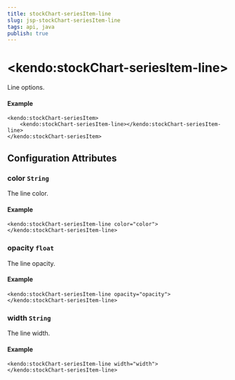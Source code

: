 ```yaml
---
title: stockChart-seriesItem-line
slug: jsp-stockChart-seriesItem-line
tags: api, java
publish: true
---
```


# \<kendo:stockChart-seriesItem-line\>

Line options.

#### Example
    <kendo:stockChart-seriesItem>
        <kendo:stockChart-seriesItem-line></kendo:stockChart-seriesItem-line>
    </kendo:stockChart-seriesItem>

## Configuration Attributes

### color `String`

The line color.

#### Example
    <kendo:stockChart-seriesItem-line color="color">
    </kendo:stockChart-seriesItem-line>

### opacity `float`

The line opacity.

#### Example
    <kendo:stockChart-seriesItem-line opacity="opacity">
    </kendo:stockChart-seriesItem-line>

### width `String`

The line width.

#### Example
    <kendo:stockChart-seriesItem-line width="width">
    </kendo:stockChart-seriesItem-line>


